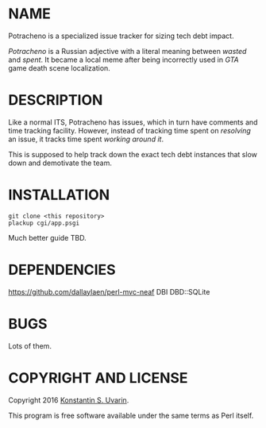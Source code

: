 # NAME

Potracheno is a specialized issue tracker for sizing tech debt impact.

*Potracheno* is a Russian adjective with a literal meaning between
*wasted* and *spent*.
It became a local meme after being incorrectly used in
*GTA* game death scene localization.

# DESCRIPTION

Like a normal ITS, Potracheno has issues, which in turn have comments and
time tracking facility.
However, instead of tracking time spent on *resolving* an issue,
it tracks time spent *working around it*.

This is supposed to help track down the exact tech debt instances
that slow down and demotivate the team.

# INSTALLATION

    git clone <this repository>
    plackup cgi/app.psgi

Much better guide TBD.

# DEPENDENCIES

https://github.com/dallaylaen/perl-mvc-neaf
DBI
DBD::SQLite

# BUGS

Lots of them.

# COPYRIGHT AND LICENSE

Copyright 2016 [Konstantin S. Uvarin](https://github.com/dallaylaen).

This program is free software available under the same terms as Perl itself.

